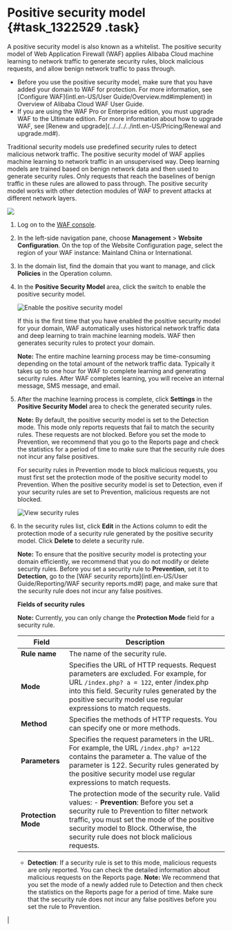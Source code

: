 # Positive security model {#task_1322529 .task}

A positive security model is also known as a whitelist. The positive security model of Web Application Firewall \(WAF\) applies Alibaba Cloud machine learning to network traffic to generate security rules, block malicious requests, and allow benign network traffic to pass through.

-   Before you use the positive security model, make sure that you have added your domain to WAF for protection. For more information, see [Configure WAF](intl.en-US/User Guide/Overview.md#implement) in Overview of Alibaba Cloud WAF User Guide.
-   If you are using the WAF Pro or Enterprise edition, you must upgrade WAF to the Ultimate edition. For more information about how to upgrade WAF, see [Renew and upgrade](../../../../intl.en-US/Pricing/Renewal and upgrade.md#).

Traditional security models use predefined security rules to detect malicious network traffic. The positive security model of WAF applies machine learning to network traffic in an unsupervised way. Deep learning models are trained based on benign network data and then used to generate security rules. Only requests that reach the baselines of benign traffic in these rules are allowed to pass through. The positive security model works with other detection modules of WAF to prevent attacks at different network layers.

![](http://static-aliyun-doc.oss-cn-hangzhou.aliyuncs.com/assets/img/1054103/156695766953450_en-US.png)

1.  Log on to the [WAF console](https://yundun.console.aliyun.com/?p=waf).
2.  In the left-side navigation pane, choose **Management** \> **Website Configuration**. On the top of the Website Configuration page, select the region of your WAF instance: Mainland China or International.
3.  In the domain list, find the domain that you want to manage, and click **Policies** in the Operation column.
4.  In the **Positive Security Model** area, click the switch to enable the positive security model. 

    ![Enable the positive security model](http://static-aliyun-doc.oss-cn-hangzhou.aliyuncs.com/assets/img/1054103/156695766952987_en-US.png)

    If this is the first time that you have enabled the positive security model for your domain, WAF automatically uses historical network traffic data and deep learning to train machine learning models. WAF then generates security rules to protect your domain.

    **Note:** The entire machine learning process may be time-consuming depending on the total amount of the network traffic data. Typically it takes up to one hour for WAF to complete learning and generating security rules. After WAF completes learning, you will receive an internal message, SMS message, and email.

5.  After the machine learning process is complete, click **Settings** in the **Positive Security Model** area to check the generated security rules. 

    **Note:** By default, the positive security model is set to the Detection mode. This mode only reports requests that fail to match the security rules. These requests are not blocked. Before you set the mode to Prevention, we recommend that you go to the Reports page and check the statistics for a period of time to make sure that the security rule does not incur any false positives.

    For security rules in Prevention mode to block malicious requests, you must first set the protection mode of the positive security model to Prevention. When the positive security model is set to Detection, even if your security rules are set to Prevention, malicious requests are not blocked.

    ![View security rules](http://static-aliyun-doc.oss-cn-hangzhou.aliyuncs.com/assets/img/1054103/156695766953048_en-US.png)

6.  In the security rules list, click **Edit** in the Actions column to edit the protection mode of a security rule generated by the positive security model. Click **Delete** to delete a security rule. 

    **Note:** To ensure that the positive security model is protecting your domain efficiently, we recommend that you do not modify or delete security rules. Before you set a security rule to **Prevention**, set it to **Detection**, go to the [WAF security reports](intl.en-US/User Guide/Reporting/WAF security reports.md#) page, and make sure that the security rule does not incur any false positives.

     **Fields of security rules** 

    **Note:** Currently, you can only change the **Protection Mode** field for a security rule.

    |Field|Description|
    |-----|-----------|
    |**Rule name**|The name of the security rule.|
    |**Mode**|Specifies the URL of HTTP requests. Request parameters are excluded. For example, for URL `/index.php? a = 122`, enter /index.php into this field. Security rules generated by the positive security model use regular expressions to match requests.|
    |**Method**|Specifies the methods of HTTP requests. You can specify one or more methods.|
    |**Parameters**|Specifies the request parameters in the URL. For example, the URL `/index.php? a=122` contains the parameter a. The value of the parameter is 122. Security rules generated by the positive security model use regular expressions to match requests.|
    |**Protection Mode**|The protection mode of the security rule. Valid values:     -   **Prevention**: Before you set a security rule to Prevention to filter network traffic, you must set the mode of the positive security model to Block. Otherwise, the security rule does not block malicious requests.
    -   **Detection**: If a security rule is set to this mode, malicious requests are only reported. You can check the detailed information about malicious requests on the Reports page.
 **Note:** We recommend that you set the mode of a newly added rule to Detection and then check the statistics on the Reports page for a period of time. Make sure that the security rule does not incur any false positives before you set the rule to Prevention.

 |


